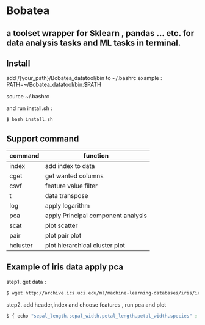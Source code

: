 
# Bobatea 

## a toolset wrapper for Sklearn , pandas ... etc. for data analysis tasks and ML tasks in terminal.


## Install

add /{your_path}/Bobatea_datatool/bin to ~/.bashrc
example : PATH=~/Bobatea_datatool/bin:$PATH

source ~/.bashrc

and run install.sh : 

```bash
$ bash install.sh

```

## Support command

| **command** | **function**                            |
|-------------|-----------------------------------------|
| index       | add index to data                       |
| cget        | get wanted columns                      |
| csvf        | feature value filter                    |
| t           | data transpose                          |
| log         | apply logarithm                         |
| pca         | apply Principal component analysis      |
| scat        | plot scatter                            |
| pair        | plot pair plot                          |
| hcluster    | plot hierarchical cluster plot          |

## Example of iris data apply pca

step1. get data :
```bash
$ wget http://archive.ics.uci.edu/ml/machine-learning-databases/iris/iris.data

```
step2. add header,index and choose features , run pca and plot
```bash
$ { echo "sepal_length,sepal_width,petal_length,petal_width,species" ; cat iris.data; } | index | cget --w "sepal_length sepal_width petal_length petal_width" |log | pca | scat

```

